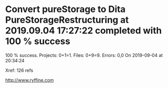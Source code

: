# Convert pureStorage to Dita PureStorageRestructuring at 2019.09.04 17:27:22 completed with 100 % success

100 % success. Projects: 0+1=1.  Files: 0+9=9. Errors: 0,0  On 2019-09-04 at 20:34:24

Xref: 126 refs



http://www.ryffine.com
